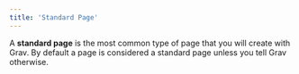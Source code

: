```yaml
---
title: 'Standard Page'
---
```


A **standard page** is the most common type of page that you will create with Grav. By default a page is considered a standard page unless you tell Grav otherwise.
